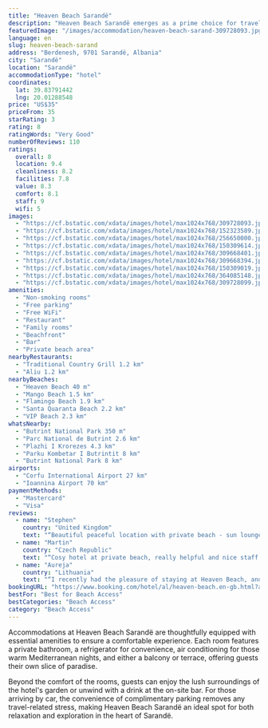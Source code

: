 ```yaml
---
title: "Heaven Beach Sarandë"
description: "Heaven Beach Sarandë emerges as a prime choice for travelers seeking a serene beachfront escape in Sarandë."
featuredImage: "/images/accommodation/heaven-beach-sarand-309728093.jpg"
language: en
slug: heaven-beach-sarand
address: "Berdenesh, 9701 Sarandë, Albania"
city: "Sarandë"
location: "Sarandë"
accommodationType: "hotel"
coordinates:
  lat: 39.83791442
  lng: 20.01288548
price: "US$35"
priceFrom: 35
starRating: 3
rating: 8
ratingWords: "Very Good"
numberOfReviews: 110
ratings:
  overall: 8
  location: 9.4
  cleanliness: 8.2
  facilities: 7.8
  value: 8.3
  comfort: 8.1
  staff: 9
  wifi: 5
images:
  - "https://cf.bstatic.com/xdata/images/hotel/max1024x768/309728093.jpg?k=b3c9bee17b6234dbb301209790f12fb3f5a0807f63c94bb3e15b6c35ad68fc5c&o=&hp=1"
  - "https://cf.bstatic.com/xdata/images/hotel/max1024x768/152323589.jpg?k=47f29f1ded88c5f4e60e7dd5bdc27da89eeb91df5bd065de5e68cdc35b3ca3ee&o=&hp=1"
  - "https://cf.bstatic.com/xdata/images/hotel/max1024x768/256650000.jpg?k=2847ef49d3ebe9b86e30968da812268be82b197054806b347f88f53eb78892d8&o=&hp=1"
  - "https://cf.bstatic.com/xdata/images/hotel/max1024x768/150309614.jpg?k=436f448ce5718143b46ba01dd4bc8cc7a0d81fb5a4e0f6662f98dd884de6f42b&o=&hp=1"
  - "https://cf.bstatic.com/xdata/images/hotel/max1024x768/309668401.jpg?k=b33cb912b29996a0c105e3fabdb06cc068eff8dd71c99835f8cc6912da9e7ee5&o=&hp=1"
  - "https://cf.bstatic.com/xdata/images/hotel/max1024x768/309668394.jpg?k=17b9813a48ca6a72470b61222eef60537a5c3bad2776a8cdde7c054a2e150897&o=&hp=1"
  - "https://cf.bstatic.com/xdata/images/hotel/max1024x768/150309019.jpg?k=5f4f3fbf44186417c660a31cf3e89a8911dc77e854303465c409fde8d64b200b&o=&hp=1"
  - "https://cf.bstatic.com/xdata/images/hotel/max1024x768/364085148.jpg?k=471a0e8656f47847f8e6f7161e06dcf53abba053ec71c289de423094b46ce713&o=&hp=1"
  - "https://cf.bstatic.com/xdata/images/hotel/max1024x768/309728099.jpg?k=a315e2c2923ccf4917699fdde2c964f1d99efd97dc6d09f4487ed67ef658e81e&o=&hp=1"
amenities:
  - "Non-smoking rooms"
  - "Free parking"
  - "Free WiFi"
  - "Restaurant"
  - "Family rooms"
  - "Beachfront"
  - "Bar"
  - "Private beach area"
nearbyRestaurants:
  - "Traditional Country Grill 1.2 km"
  - "Aliu 1.2 km"
nearbyBeaches:
  - "Heaven Beach 40 m"
  - "Mango Beach 1.5 km"
  - "Flamingo Beach 1.9 km"
  - "Santa Quaranta Beach 2.2 km"
  - "VIP Beach 2.3 km"
whatsNearby:
  - "Butrint National Park 350 m"
  - "Parc National de Butrint 2.6 km"
  - "Plazhi I Krorezes 4.3 km"
  - "Parku Kombetar I Butrintit 8 km"
  - "Butrint National Park 8 km"
airports:
  - "Corfu International Airport 27 km"
  - "Ioannina Airport 70 km"
paymentMethods:
  - "Mastercard"
  - "Visa"
reviews:
  - name: "Stephen"
    country: "United Kingdom"
    text: "“Beautiful peaceful location with private beach - sun loungers free for Hotel guests ( 10 euro for visistors whch kept numbers down and beach peaceful) , clean pebble beach . Our quadruple apartment had a large balcony with an additional seating...”"
  - name: "Martin"
    country: "Czech Republic"
    text: "“Cosy hotel at private beach, really helpful and nice staff. The room was clean. Great value for money - good breakfast in the beach hotel restaurant in the price. Very peaceful and quiet place, ideal for people who do not like noisy and crowded...”"
  - name: "Aureja"
    country: "Lithuania"
    text: "“I recently had the pleasure of staying at Heaven Beach, and I can confidently say it was an unforgettable experience. This rural paradise truly lives up to its name, providing a serene and picturesque escape from the everyday hustle and...”"
bookingURL: "https://www.booking.com/hotel/al/heaven-beach.en-gb.html?aid=8035640"
bestFor: "Best for Beach Access"
bestCategories: "Beach Access"
category: "Beach Access"
---
```


Accommodations at Heaven Beach Sarandë are thoughtfully equipped with essential amenities to ensure a comfortable experience. Each room features a private bathroom, a refrigerator for convenience, air conditioning for those warm Mediterranean nights, and either a balcony or terrace, offering guests their own slice of paradise.

Beyond the comfort of the rooms, guests can enjoy the lush surroundings of the hotel's garden or unwind with a drink at the on-site bar. For those arriving by car, the convenience of complimentary parking removes any travel-related stress, making Heaven Beach Sarandë an ideal spot for both relaxation and exploration in the heart of Sarandë.